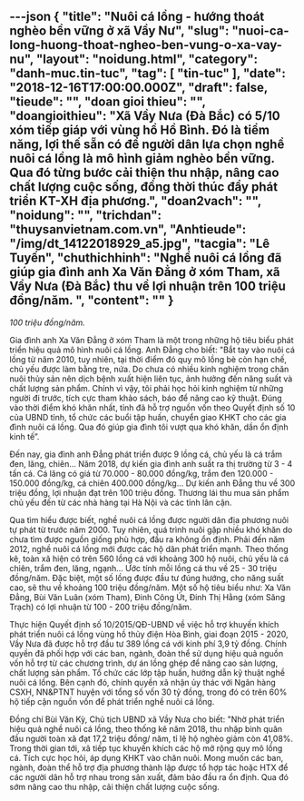 ---json
{
    "title": "Nuôi cá lồng - hướng thoát nghèo bền vững ở xã Vầy Nư",
    "slug": "nuoi-ca-long-huong-thoat-ngheo-ben-vung-o-xa-vay-nu",
    "layout": "noidung.html",
    "category": "danh-muc.tin-tuc",
    "tag": [
        "tin-tuc"
    ],
    "date": "2018-12-16T17:00:00.000Z",
    "draft": false,
    "tieude": "",
    "doan gioi thieu": "",
    "doangioithieu": "Xã Vầy Nưa (Đà Bắc) có 5/10 xóm tiếp giáp với vùng hồ Hồ Bình. Đó là tiềm năng, lợi thế sẵn có để người dân lựa chọn nghề nuôi cá lồng là mô hình giảm nghèo bền vững. Qua đó từng bước cải thiện thu nhập, nâng cao chất lượng cuộc sống, đồng thời thúc đẩy phát triển KT-XH địa phương.",
    "doan2vach": "",
    "noidung": "",
    "trichdan": "thuysanvietnam.com.vn",
    "Anhtieude": "/img/dt_14122018929_a5.jpg",
    "tacgia": "Lê Tuyến",
    "chuthichhinh": "Nghề nuôi cá lồng đã giúp gia đình anh Xa Văn Đẳng ở xóm Tham, xã Vầy Nưa (Đà Bắc) thu về lợi nhuận trên 100 triệu đồng/năm. ",
    "__content__": ""
}
---
<p><em>100 triệu đồng/năm.&nbsp;</em></p>

<p>Gia đ&igrave;nh anh Xa Văn Đẳng ở x&oacute;m Tham l&agrave; một trong những hộ ti&ecirc;u biểu ph&aacute;t triển hiệu quả m&ocirc; h&igrave;nh nu&ocirc;i c&aacute; lồng. Anh Đẳng cho biết: &quot;Bắt tay v&agrave;o nu&ocirc;i c&aacute; lồng từ năm 2010, tuy nhi&ecirc;n, tại thời điểm đ&oacute; quy m&ocirc; lồng b&egrave; c&ograve;n hạn chế, chủ yếu được l&agrave;m bằng tre, nứa. Do chưa c&oacute; nhiều kinh nghiệm trong chăn nu&ocirc;i thủy sản n&ecirc;n dịch bệnh xuất hiện li&ecirc;n tục, ảnh hưởng đến năng suất v&agrave; chất lượng sản phẩm. Ch&iacute;nh v&igrave; vậy, t&ocirc;i phải học hỏi kinh nghiệm từ những người đi trước, t&iacute;ch cực tham khảo s&aacute;ch, b&aacute;o để n&acirc;ng cao kỹ thuật. Đ&uacute;ng v&agrave;o thời điểm kh&oacute; khăn nhất, tỉnh đ&atilde; hỗ trợ nguồn vốn theo Quyết định số 10 của UBND tỉnh, tổ chức c&aacute;c buổi tập huấn, chuyển giao KHKT cho c&aacute;c gia đ&igrave;nh nu&ocirc;i c&aacute; lồng. Qua đ&oacute; gi&uacute;p gia đ&igrave;nh t&ocirc;i vượt qua kh&oacute; khăn, dần ổn định kinh tế&rdquo;.</p>

<p>Đến nay, gia đ&igrave;nh anh Đẳng ph&aacute;t triển được 9 lồng c&aacute;, chủ yếu l&agrave; c&aacute; trắm đen, lăng, chi&ecirc;n&hellip; Năm 2018, dự kiến gia đ&igrave;nh anh suất ra thị trường từ 3 - 4 tấn c&aacute;. C&aacute; lăng c&oacute; gi&aacute; từ 70.000 - 80.000 đồng/kg, trắm đen 120.000 - 150.000 đồng/kg, c&aacute; chi&ecirc;n 400.000 đồng/kg&hellip; Dự kiến anh Đẳng thu về 300 triệu đồng, lợi nhuận đạt tr&ecirc;n 100 triệu đồng. Thương l&aacute;i thu mua sản phẩm chủ yếu đến từ c&aacute;c nh&agrave; h&agrave;ng tại H&agrave; Nội v&agrave; c&aacute;c tỉnh l&acirc;n cận.</p>

<p>Qua t&igrave;m hiểu được biết, nghề nu&ocirc;i c&aacute; lồng được người d&acirc;n địa phương nu&ocirc;i tự ph&aacute;t từ trước năm 2000. Tuy nhi&ecirc;n, qu&aacute; tr&igrave;nh nu&ocirc;i gặp nhiều kh&oacute; khăn do chưa t&igrave;m được nguồn giống ph&ugrave; hợp, đầu ra kh&ocirc;ng ổn định. Phải đến năm 2012, nghề nu&ocirc;i c&aacute; lồng mới được c&aacute;c hộ d&acirc;n ph&aacute;t triển mạnh. Theo thống k&ecirc;, to&agrave;n x&atilde; hiện c&oacute; tr&ecirc;n 560 lồng c&aacute; với khoảng 300 hộ nu&ocirc;i, chủ yếu l&agrave; c&aacute; chi&ecirc;n, trắm đen, lăng, ngạnh&hellip; Ước t&iacute;nh mỗi lồng c&aacute; thu về 25 - 30 triệu đồng/năm. Đặc biệt, một số lồng được đầu tư đ&uacute;ng hướng, cho năng suất cao, sẽ thu về khoảng 100 triệu đồng/năm. Một số hộ ti&ecirc;u biểu như: Xa Văn Đẳng, B&ugrave;i Văn Lu&acirc;n (x&oacute;m Tham), Đinh C&ocirc;ng &Uacute;t, Đinh Thị Hằng (x&oacute;m Săng Trạch) c&oacute; lợi nhuận từ 100 - 200 triệu đồng/năm.</p>

<p>Thực hiện Quyết định số 10/2015/QĐ-UBND về việc hỗ trợ khuyến kh&iacute;ch ph&aacute;t triển nu&ocirc;i c&aacute; lồng v&ugrave;ng hồ thủy điện H&ograve;a B&igrave;nh, giai đoạn 2015 - 2020, Vầy Nưa đ&atilde; được hỗ trợ đầu tư 389 lồng c&aacute; với kinh ph&iacute; 3,9 tỷ đồng. Ch&iacute;nh quyền đ&atilde; phối hợp với c&aacute;c ban, ng&agrave;nh, đo&agrave;n thể sử dụng hiệu quả nguồn vốn hỗ trợ từ c&aacute;c chương tr&igrave;nh, dự &aacute;n lồng gh&eacute;p để n&acirc;ng cao sản lượng, chất lượng sản phẩm. Tổ chức c&aacute;c lớp tập huấn, hướng dẫn kỹ thuật nghề nu&ocirc;i c&aacute; lồng. B&ecirc;n cạnh đ&oacute;, ch&iacute;nh quyền x&atilde; nhận ủy th&aacute;c với Ng&acirc;n h&agrave;ng CSXH, NN&amp;PTNT huyện với tổng số vốn 30 tỷ đồng, trong đ&oacute; c&oacute; tr&ecirc;n 60% hộ tiếp cận nguồn vốn để ph&aacute;t triển nghề nu&ocirc;i c&aacute; lồng.</p>

<p>Đồng ch&iacute; B&ugrave;i Văn Kỳ, Chủ tịch UBND x&atilde; Vầy Nưa cho biết: &quot;Nhờ ph&aacute;t triển hiệu quả nghề nu&ocirc;i c&aacute; lồng, theo thống k&ecirc; năm 2018, thu nhập b&igrave;nh qu&acirc;n đầu người to&agrave;n x&atilde; đạt 17,2 triệu đồng/ năm, tỉ lệ hộ ngh&egrave;o giảm c&ograve;n 41,08%. Trong thời gian tới, x&atilde; tiếp tục khuyến kh&iacute;ch c&aacute;c hộ mở rộng quy m&ocirc; lồng c&aacute;. T&iacute;ch cực học hỏi, &aacute;p dụng KHKT v&agrave;o chăn nu&ocirc;i. Mong muốn c&aacute;c ban, ng&agrave;nh, đo&agrave;n thể hỗ trợ địa phương th&agrave;nh lập được tổ hợp t&aacute;c hoặc HTX để c&aacute;c người d&acirc;n hỗ trợ nhau trong sản xuất, đảm bảo đầu ra ổn định. Qua đ&oacute; sớm n&acirc;ng cao thu nhập, cải thiện chất lượng cuộc sống.</p>
